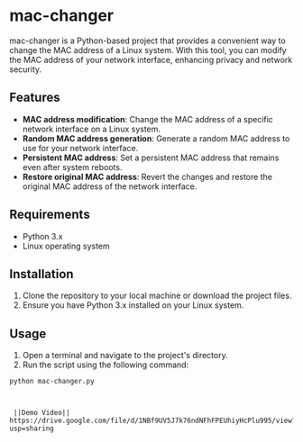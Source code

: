 # mac-changer

mac-changer is a Python-based project that provides a convenient way to change the MAC address of a Linux system. With this tool, you can modify the MAC address of your network interface, enhancing privacy and network security.

## Features

- **MAC address modification**: Change the MAC address of a specific network interface on a Linux system.
- **Random MAC address generation**: Generate a random MAC address to use for your network interface.
- **Persistent MAC address**: Set a persistent MAC address that remains even after system reboots.
- **Restore original MAC address**: Revert the changes and restore the original MAC address of the network interface.

## Requirements

- Python 3.x
- Linux operating system

## Installation

1. Clone the repository to your local machine or download the project files.
2. Ensure you have Python 3.x installed on your Linux system.

## Usage

1. Open a terminal and navigate to the project's directory.
2. Run the script using the following command:

```shell
python mac-changer.py

 
 
 ||Demo Video|| https://drive.google.com/file/d/1NBf9UV5J7k76ndNFhFPEUhiyHcPlu995/view?usp=sharing
